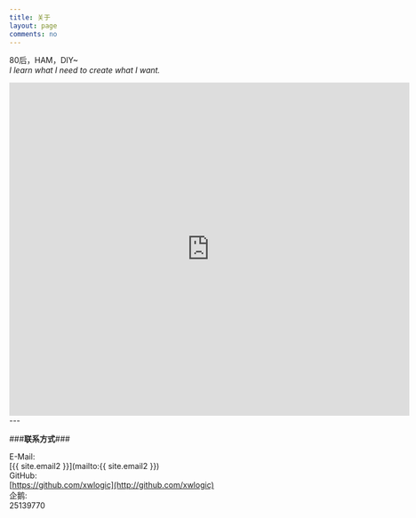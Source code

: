 ```yaml
---
title: 关于
layout: page
comments: no
---
```


80后，HAM，DIY~  
*I learn what I need to create what I want.*        
<center>
<iframe align="top" frameborder="0" height="600" scrolling="yes" src="http://logbook.qrz.com/lbstat/BH3NVN/" width="720"></iframe>
</center>
---

###**联系方式**###

E-Mail:  
[{{ site.email2 }}](mailto:{{ site.email2 }})  
GitHub:  
[https://github.com/xwlogic](http://github.com/xwlogic)  
企鹅:    
25139770


